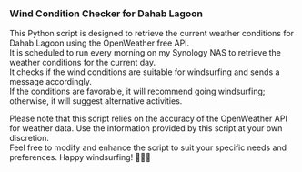 <h3>Wind Condition Checker for Dahab Lagoon</h3>

This Python script is designed to retrieve the current weather conditions for Dahab Lagoon using the OpenWeather free API. <br>
It is scheduled to run every morning on my Synology NAS to retrieve the weather conditions for the current day. <br>
It checks if the wind conditions are suitable for windsurfing and sends a message accordingly. <br>
If the conditions are favorable, it will recommend going windsurfing; otherwise, it will suggest alternative activities.<br>

Please note that this script relies on the accuracy of the OpenWeather API for weather data. Use the information provided by this script at your own discretion. <br>
Feel free to modify and enhance the script to suit your specific needs and preferences. Happy windsurfing! 🏄‍♂️🌊
